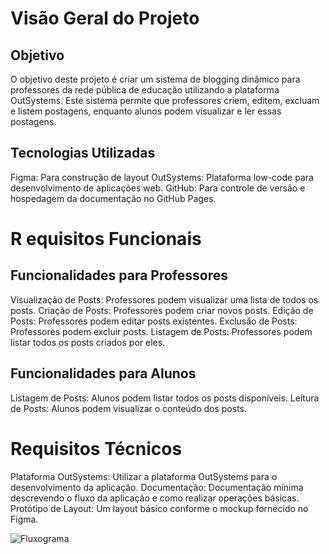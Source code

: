 # Visão Geral do Projeto
## Objetivo
O objetivo deste projeto é criar um sistema de blogging dinâmico para professores da rede pública de educação utilizando a plataforma OutSystems. Este sistema permite que professores criem, editem, excluam e listem postagens, enquanto alunos podem visualizar e ler essas postagens.

## Tecnologias Utilizadas
Figma: Para construção de layout 
OutSystems: Plataforma low-code para desenvolvimento de aplicações web.
GitHub: Para controle de versão e hospedagem da documentação no GitHub Pages.



# R equisitos Funcionais
## Funcionalidades para Professores
Visualização de Posts: Professores podem visualizar uma lista de todos os posts.
Criação de Posts: Professores podem criar novos posts.
Edição de Posts: Professores podem editar posts existentes.
Exclusão de Posts: Professores podem excluir posts.
Listagem de Posts: Professores podem listar todos os posts criados por eles.

## Funcionalidades para Alunos
Listagem de Posts: Alunos podem listar todos os posts disponíveis.
Leitura de Posts: Alunos podem visualizar o conteúdo dos posts.


# Requisitos Técnicos
Plataforma OutSystems: Utilizar a plataforma OutSystems para o desenvolvimento da aplicação.
Documentação: Documentação mínima descrevendo o fluxo da aplicação e como realizar operações básicas.
Protótipo de Layout: Um layout básico conforme o mockup fornecido no Figma.


![Fluxograma](https://cdn.discordapp.com/attachments/1248425590076473426/1264973464985538642/Fluxo_-_Ultilizar_plataforma_de_ensino.png?ex=66a90c58&is=66a7bad8&hm=48ad0356f25c0e965514d7d3d831ff90f2788bb70a808910327329c667eb4561&)
